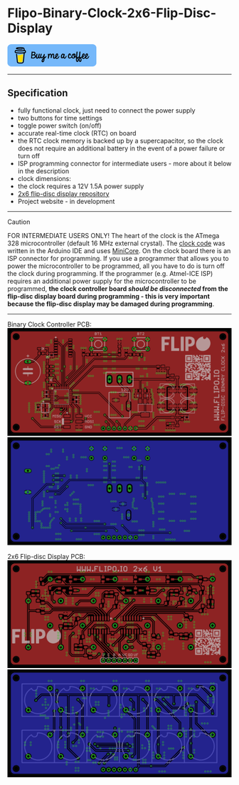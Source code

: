 # Flipo-Binary-Clock-2x6-Flip-Disc-Display
<a href="https://www.buymeacoffee.com/marcinsaj"><img src="https://github.com/marcinsaj/marcinsaj/blob/main/Buy-me-a-coffee.png" /></a>

---
## Specification
- fully functional clock, just need to connect the power supply
- two buttons for time settings
- toggle power switch (on/off)
- accurate real-time clock (RTC) on board
- the RTC clock memory is backed up by a supercapacitor, so the clock does not require an additional battery in the event of a power failure or turn off
- ISP programming connector for intermediate users - more about it below in the description
- clock dimensions: 
- the clock requires a 12V 1.5A power supply
- [2x6 flip-disc display repository](https://github.com/marcinsaj/Flipo-2x6-Flip-Disc-Display)
- Project website - in development
---
> [!CAUTION]
> FOR INTERMEDIATE USERS ONLY! 
The heart of the clock is the ATmega 328 microcontroller (default 16 MHz external crystal). The [clock code](https://github.com/marcinsaj/Flipo-Binary-Clock-2x6-Flip-Disc-Display/tree/main/examples) was written in the Arduino IDE and uses [MiniCore](https://github.com/MCUdude/MiniCore). On the clock board there is an ISP connector for programming. If you use a programmer that allows you to power the microcontroller to be programmed, all you have to do is turn off the clock during programming. If the programmer (e.g. Atmel-ICE ISP) requires an additional power supply for the microcontroller to be programmed, **the clock controller board _should be disconnected_ from the flip-disc display board during programming - this is very important because the flip-disc display may be damaged during programming**.
---

Binary Clock Controller PCB:
![Binary Clock Controller PCB](https://github.com/marcinsaj/Flipo-Binary-Clock-2x6-Flip-Disc-Display/blob/main/extras/top-binary-clock-2x6-flip-disc-display-pcb.png)
![Binary Clock Controller PCB](https://github.com/marcinsaj/Flipo-Binary-Clock-2x6-Flip-Disc-Display/blob/main/extras/bottom-binary-clock-2x6-flip-disc-display-pcb.png)

2x6 Flip-disc Display PCB:
![2x6 Flip-disc Display PCB](https://github.com/marcinsaj/Flipo-Binary-Clock-2x6-Flip-Disc-Display/blob/main/extras/top-2x6-flip-disc-display-pcb.png)
![2x6 Flip-disc Display PCB](https://github.com/marcinsaj/Flipo-Binary-Clock-2x6-Flip-Disc-Display/blob/main/extras/bottom-2x6-flip-disc-display-pcb.png)
